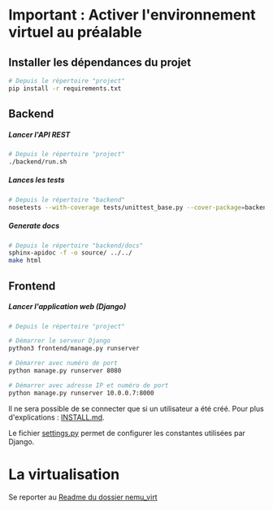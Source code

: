 # Important : Activer l'environnement virtuel au préalable

## Installer les dépendances du projet

```bash
# Depuis le répertoire "project"
pip install -r requirements.txt
```

## Backend

##### Lancer l'API REST
```bash
# Depuis le répertoire "project"
./backend/run.sh
```

##### Lances les tests
```bash
# Depuis le répertoire "backend"
nosetests --with-coverage tests/unittest_base.py --cover-package=backend --cover-html
```

##### Generate docs
```bash
# Depuis le répertoire "backend/docs"
sphinx-apidoc -f -o source/ ../../
make html
```

## Frontend

##### Lancer l'application web (Django)

```bash
# Depuis le répertoire "project"

# Démarrer le serveur Django
python3 frontend/manage.py runserver

# Démarrer avec numéro de port
python manage.py runserver 8080

# Démarrer avec adresse IP et numéro de port
python manage.py runserver 10.0.0.7:8000
```
ll ne sera possible de se connecter que si un utilisateur a été créé. Pour plus d'explications : [INSTALL.md](INSTALL.md).

Le fichier [settings.py](frontend/blackhole_ui/settings.py) permet de configurer les constantes utilisées par Django.

# La virtualisation

Se reporter au [Readme du dossier nemu_virt](nemu_virt/README.md)